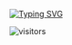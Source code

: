 [![Typing SVG](https://readme-typing-svg.demolab.com/?lines=「Stay+Hungry,+Stay+Foolish」;折+腾+是+一+种+人+生+态+度)](https://git.io/typing-svg)

![visitors](https://visitor-badge.glitch.me/badge?page_id=debugly.debugly&left_color=green&right_color=red)

<!--
<picture>
  <source media="(prefers-color-scheme: dark)" srcset="https://raw.githubusercontent.com/Peter-JXL/Peter-JXL/output/github-contribution-grid-snake-dark.svg">
  <source media="(prefers-color-scheme: light)" srcset="https://raw.githubusercontent.com/Peter-JXL/Peter-JXL/output/github-contribution-grid-snake.svg">
  <img alt="github contribution grid snake animation" src="https://raw.githubusercontent.com/Peter-JXL/Peter-JXL/output/github-contribution-grid-snake.svg">
</picture>

![debugly github stats](https://github-readme-stats.vercel.app/api?username=debugly&show_icons=true&theme=highcontrast)


![Top Langs](https://github-readme-stats.vercel.app/api/top-langs/?username=debugly&show_icons=true&theme=highcontrast&hide=python&layout=compact)


**debugly/debugly** is a ✨ _special_ ✨ repository because its `README.md` (this file) appears on your GitHub profile.

Here are some ideas to get you started:

- 🔭 I’m currently working on ...
- 🌱 I’m currently learning ...
- 👯 I’m looking to collaborate on ...
- 🤔 I’m looking for help with ...
- 💬 Ask me about ...
- 📫 How to reach me: ...
- 😄 Pronouns: ...
- ⚡ Fun fact: ...
-->
